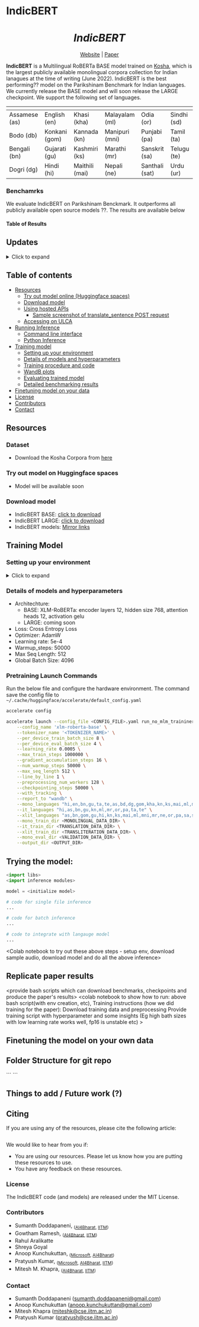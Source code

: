 # IndicBERT

<div align="center">
	<h1><b><i>IndicBERT</i></b></h1>
	<a href="">Website</a> |
	<a href="">Paper</a>
</div>

**IndicBERT** is a Multilingual RoBERTa BASE model trained on [Kosha](), which is the largest publicly available monolingual corpora collection for Indian lanagues at the time of writing (June 2022). IndicBERT is the best performing?? model on the Parikshinam Benchmark for Indian languages. We currently release the BASE model and will soon release the LARGE checkpoint. We support the following set of languages.

| <!-- -->      | <!-- -->       | <!-- -->       | <!-- -->       |                |             |
| ------------- | -------------- | -------------- | -------------- |--------------- |------------ |
| Assamese (as) | English (en)   | Khasi (kha)    | Malayalam (ml) | Odia (or)      | Sindhi (sd) |
| Bodo (db)     | Konkani (gom)  | Kannada (kn)   | Manipuri (mni) | Punjabi (pa)   | Tamil (ta)  |
| Bengali (bn)  | Gujarati (gu)  | Kashmiri (ks)  | Marathi (mr)   | Sanskrit (sa)  | Telugu (te) |
| Dogri (dg)    | Hindi (hi)     | Maithili (mai) | Nepali (ne)    | Santhali (sat) | Urdu (ur)   |

### Benchamrks

We evaluate IndicBERT on Parikshinam Benckmark. It outperforms
all publicly available open source models ??. The results are available below

#### Table of Results

## Updates
<details><summary> Click to expand </summary>
June 2022

```
Open-sourced Monolingual corpora and model checkpoints
```
</details>

## Table of contents
- [Resources](#resources)
  - [Try out model online (Huggingface spaces)](#try-out-model-online-huggingface-spaces)
  - [Download model](#download-model)
  - [Using hosted APIs](#using-hosted-apis)
    - [Sample screenshot of translate_sentence POST request](#sample-screenshot-of-translate_sentence-post-request)
  - [Accessing on ULCA](#accessing-on-ulca)
- [Running Inference](#running-inference)
  - [Command line interface](#command-line-interface)
  - [Python Inference](#python-inference)
- [Training model](#training-model)
  - [Setting up your environment](#setting-up-your-environment)
  - [Details of models and hyperparameters](#details-of-models-and-hyperparameters)
  - [Training procedure and code](#training-procedure-and-code)
  - [WandB plots](#wandb-plots)
  - [Evaluating trained model](#evaluating-trained-model)
  - [Detailed benchmarking results](#detailed-benchmarking-results)
- [Finetuning model on your data](#finetuning-model-on-your-data)
- [License](#license)
- [Contributors](#contributors)
- [Contact](#contact)


<short description of model and results>
    <include links to website, paper, video (if there is a recorded talk), Hosted inference link>
	<Rolling updates section to indicate major changes made to the repo and data/model releases>
    <table of contents>

## Resources

### Dataset

- Download the Kosha Corpora from [here]()

### Try out model on Huggingface spaces

- Model will be available soon

### Download model

- IndicBERT BASE: [click to download]()
- IndicBERT LARGE: [click to download]()
- IndicBERT models: [Mirror links]()

## Training Model

###  Setting up your environment
<details><summary>Click to expand </summary>

Requirements
```
CUDA=11.3.2
transformers=4.11.3
datasets=2.3.1
pytorch=1.11.0
accelerate=0.9.0
```

```bash
venv -m <ENV_NAME>
source <ENV_NAME>/bin/activate
pip3 install transformers==4.11.3 datasets==2.3.1 wandb sentencepiece==0.1.96 accelerate==0.9.0

pip3 install torch torchvision torchaudio --extra-index-url https://download.pytorch.org/whl/cu113
```
</details>

### Details of models and hyperparameters

- Architechture:
    - BASE: XLM-RoBERTa: encoder layers 12, hidden size 768, attention heads 12, activation gelu
    - LARGE: coming soon
- Loss: Cross Entropy Loss
- Optimizer: AdamW
- Learning rate: 5e-4
- Warmup_steps: 50000
- Max Seq Length: 512
- Global Batch Size: 4096

### Pretraining Launch Commands

Run the below file and configure the hardware environment. The command save the config file to `~/.cache/huggingface/accelerate/default_config.yaml`
```bash
accelerate config
```

```bash
accelerate launch --config_file <CONFIG_FILE>.yaml run_no_mlm_traininer.py \
    --config_name 'xlm-roberta-base' \
    --tokenizer_name '<TOKENIZER_NAME>' \
    --per_device_train_batch_size 8 \
    --per_device_eval_batch_size 4 \
    --learning_rate 0.0005 \
    --max_train_steps 1000000 \
    --gradient_accumulation_steps 16 \
    --num_warmup_steps 50000 \
    --max_seq_length 512 \
    --line_by_line 1 \
    --preprocessing_num_workers 128 \
    --checkpointing_steps 50000 \
    --with_tracking \
    --report_to "wandb" \
    --mono_languages "hi,en,bn,gu,ta,te,as,bd,dg,gom,kha,kn,ks,mai,ml,mni,mr,ne,or,pa,sat,sd,ur,sa" \
    --it_languages "hi,as,bn,gu,kn,ml,mr,or,pa,ta,te" \
    --xlit_languages "as,bn,gom,gu,hi,kn,ks,mai,ml,mni,mr,ne,or,pa,sa,sd,ta,te,ur" \
    --mono_train_dir <MONOLINGUAL_DATA_DIR> \
    --it_train_dir <TRANSLATION_DATA_DIR> \
    --xlit_train_dir <TRANSLITERATION_DATA_DIR> \
    --mono_eval_dir <VALIDATION_DATA_DIR> \
    --output_dir <OUTPUT_DIR>
```

## Trying the model:

<some code example which uses our python modules>

```python
<import libs>
<import inference modules>

model = <initialize model>

# code for single file inference
...

# code for batch inference
...

# code to integrate with langauge model
...


```

<Colab notebook to try out these above steps - setup env, download sample audio, download model and do all the above inference>


## Replicate paper results

<provide bash scripts which can download benchmarks, checkpoints and produce the paper's results>
<colab notebook to show how to run:
         above bash script(with env creation, etc),
         Training instructions (how we did training for the paper):
           Download training data and preprocessing
           Provide training script with hyperparameter and some insights (Eg high bath sizes with low learning rate works well, fp16 is unstable etc)
           >
<add wandb plot link to help people check if they are on the right track>

## Finetuning the model on your own data
<Point out bash scripts that can help with this>
<colab notebook to show how to run above script. This includes:
        Data preparation for custom data (provide some useful links for format conv, eg mps, 3gp to wav format)
        Finetnuing script with hyperparameter details and some insights (eg low learning rate, less no of epochs to prevent overfitting etc)>

<add wandb plot link to help people check if they are on the right track>

## Folder Structure for git repo

<provide tree structure of the files used in the repo which will help advanced users to understand the codebase better and also help with pull requests from other users who want feature addition>
```
```

## Things to add / Future work (?)

## Citing

If you are using any of the resources, please cite the following article:
```
```

We would like to hear from you if:

- You are using our resources. Please let us know how you are putting these resources to use.
- You have any feedback on these resources.



### License
The IndicBERT code (and models) are released under the MIT License.


### Contributors

- Sumanth Doddapaneni, <sub>([AI4Bharat](https://ai4bharat.org), [IITM](https://www.iitm.ac.in))</sub>
- Gowtham Ramesh, <sub>([AI4Bharat](https://ai4bharat.org), [IITM](https://www.iitm.ac.in))</sub>
- Rahul Aralikatte
- Shreya Goyal
- Anoop Kunchukuttan, <sub>([Microsoft](https://www.microsoft.com/en-in/), [AI4Bharat](https://ai4bharat.org))</sub>
- Pratyush Kumar, <sub>([Microsoft](https://www.microsoft.com/en-in/), [AI4Bharat](https://ai4bharat.org), [IITM](https://www.iitm.ac.in))</sub>
- Mitesh M. Khapra, <sub>([AI4Bharat](https://ai4bharat.org), [IITM](https://www.iitm.ac.in))</sub>


### Contact

- Sumanth Doddapaneni ([sumanth.doddapaneni@gmail.com](mailto:sumanth.doddapaneni@gmail.com))
- Anoop Kunchukuttan ([anoop.kunchukuttan@gmail.com](mailto:anoop.kunchukuttan@gmail.com))
- Mitesh Khapra ([miteshk@cse.iitm.ac.in](mailto:miteshk@cse.iitm.ac.in))
- Pratyush Kumar ([pratyush@cse.iitm.ac.in](mailto:pratyush@cse.iitm.ac.in))
